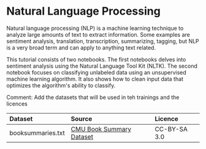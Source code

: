 # Natural Language Processing

Natural language processing (NLP) is a machine learning technique to analyze large amounts of text to extract information. Some examples are sentiment analysis, translation, transcription, summarizing, tagging, but NLP is a very broad term and can apply to anything text related.

This tutorial consists of two notebooks. The first notebooks delves into sentiment analysis using the Natural Language Tool Kit (NLTK). The second notebook focuses on classifying unlabeled data using an unsupervised machine learning algorithm. It also shows how to clean input data that optimizes the algorithm's ability to classify.

Comment: Add the datasets that will be used in teh trainings and the licences

| Dataset      | Source    | Licence |
|:-------------|:----------|:--------|
| booksummaries.txt | [CMU Book Summary Dataset](https://www.cs.cmu.edu/~dbamman/booksummaries.html) | CC-BY-SA 3.0 |
